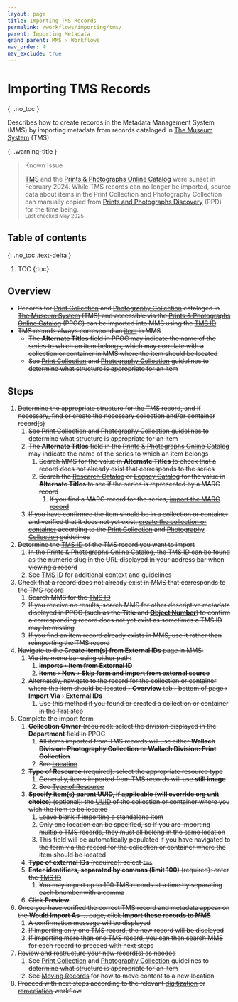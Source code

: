 ```yaml
---
layout: page
title: Importing TMS Records
permalink: /workflows/importing/tms/
parent: Importing Metadata
grand_parent: MMS › Workflows
nav_order: 4
nav_exclude: true
---
```


# Importing TMS Records
{: .no_toc }

Describes how to create records in the Metadata Management System (MMS) by importing metadata from records cataloged in [The Museum System](/metadata-documentation/resources/glossary/#the-museum-system) (TMS)

{: .warning-title }
> Known Issue
>
> [TMS](/metadata-documentation/resources/glossary/#the-museum-system) and the [Prints & Photographs Online Catalog](/metadata-documentation/resources/glossary/#prints-photographs-online-catalog) were sunset in February 2024. While TMS records can no longer be imported, source data about items in the Print Collection and Photography Collection can manually copied from [Prints and Photographs Discovery](https://ppd.nypl.org/) (PPD) for the time being.
> <small><br>Last checked May 2025</small>

## Table of contents
{: .no_toc .text-delta }

1. TOC
{:toc}

## Overview
- ~~Records for [Print Collection](/metadata-documentation/division/print/) and [Photography Collection](/metadata-documentation/division/photography/) cataloged in [The Museum System](/metadata-documentation/resources/glossary/#the-museum-system) (TMS) and accessible via the [Prints & Photographs Online Catalog](https://wallachprintsandphotos.nypl.org/) (PPOC) can be imported into MMS using the [TMS ID](/metadata-documentation/metadata/element/identifier/tms/)~~
- ~~TMS records always correspond an [item](/metadata-documentation/metadata/record-type/#items) in MMS~~
  - ~~The **Alternate Titles** field in PPOC may indicate the name of the series to which an item belongs, which may correlate with a collection or container in MMS where the item should be located~~
  - ~~See [Print Collection](/metadata-documentation/division/print/) and [Photography Collection](/metadata-documentation/division/photography/) guidelines to determine what structure is appropriate for an item~~

## Steps
1. ~~Determine the appropriate structure for the TMS record, and if necessary, find or create the necessary collection and/or container record(s)~~
   1. ~~See [Print Collection](/metadata-documentation/division/print/) and [Photography Collection](/metadata-documentation/division/photography/) guidelines to determine what structure is appropriate for an item~~
   1. ~~The **Alternate Titles** field in the [Prints & Photographs Online Catalog](https://wallachprintsandphotos.nypl.org/) may indicate the name of the series to which an item belongs~~
      1. ~~Search MMS for the value in **Alternate Titles** to check that a record does not already exist that corresponds to the series~~
      1. ~~Search the [Research Catalog](/metadata-documentation/resources/glossary/#research-catalog) or [Legacy Catalog](/metadata-documentation/resources/glossary/#legacy-catalog) for the value in **Alternate Titles** to see if the series is represented by a MARC record~~
         1. ~~If you find a MARC record for the series, [import the MARC record](/metadata-documentation/workflows/importing/marc/)~~
   1. ~~If you have confirmed the item should be in a collection or container and verified that it does not yet exist, [create the collection or container](/metadata-documentation/workflows/creating/) according to the [Print Collection](/metadata-documentation/division/print/) and [Photography Collection](/metadata-documentation/division/photography/) guidelines~~
1. ~~Determine the [TMS ID](/metadata-documentation/metadata/element/identifier/tms/) of the TMS record you want to import~~
   1. ~~In the [Prints & Photographs Online Catalog](https://wallachprintsandphotos.nypl.org/), the TMS ID can be found as the numeric slug in the URL displayed in your address bar when viewing a record~~
   1. ~~See [TMS ID](/metadata-documentation/metadata/element/identifier/tms/) for additional context and guidelines~~
1. ~~Check that a record does not already exist in MMS that corresponds to the TMS record~~
   1. ~~Search MMS for the [TMS ID](/metadata-documentation/metadata/element/identifier/tms/)~~
   1. ~~If you receive no results, search MMS for other descriptive metadata displayed in PPOC (such as the **Title** and [**Object Number**](/metadata-documentation/metadata/element/identifier/tms-object-number/)) to confirm a corresponding record does not yet exist as sometimes a TMS ID may be missing~~
   1. ~~If you find an item record already exists in MMS, use it rather than reimporting the TMS record~~
1. ~~Navigate to the **Create Item(s) from External IDs** page in MMS:~~
   1. ~~Via the menu bar using either path:~~
      1. ~~**Imports** › **Item from External ID**~~
      1. ~~**Items** › **New** › **Skip form and import from external source**~~
   1. ~~Alternately, navigate to the record for the collection or container where the item should be located › **Overview** tab › bottom of page › **Import Via** › **External IDs**~~
      1. ~~Use this method if you found or created a collection or container in the first step~~
1. ~~Complete the import form~~
   1. ~~**Collection Owner** (required): select the division displayed in the **Department** field in PPOC~~
      1. ~~All items imported from TMS records will use either **Wallach Division: Photography Collection** or **Wallach Division: Print Collection**~~
      1. ~~See [Location](/metadata-documentation/metadata/element/location/)~~
   1. ~~**Type of Resource** (required): select the appropriate resource type~~
      1. ~~Generally, items imported from TMS records will use **still image**~~
      1. ~~See [Type of Resource](/metadata-documentation/metadata/element/type-of-resource/)~~
   1. ~~**Specify item(s) parent UUID, if applicable (will override org unit choice)** (optional): the [UUID](/metadata-documentation/resources/glossary/#universally-unique-identifier) of the collection or container where you wish the item to be located~~
      1. ~~Leave blank if importing a standalone item~~
      1. ~~Only one location can be specified, so if you are importing multiple TMS records, they must all belong in the same location~~
      1. ~~This field will be automatically populated if you have navigated to the form via the record for the collection or container where the item should be located~~
   1. ~~**Type of external IDs** (required): select `tms`~~
   1. ~~**Enter identifiers, separated by commas (limit 100)** (required): enter the [TMS ID](/metadata-documentation/metadata/element/identifier/tms/)~~
      1. ~~You may import up to 100 TMS records at a time by separating each bnumber with a comma~~
   1. ~~Click **Preview**~~
1. ~~Once you have verified the correct TMS record and metadata appear on the **Would Import As …** page, click **Import these records to MMS**~~
   1. ~~A confirmation message will be displayed~~
   1. ~~If importing only one TMS record, the new record will be displayed~~
   1. ~~If importing more than one TMS record, you can then search MMS for each record to proceed with next steps~~
1. ~~Review and [restructure](/metadata-documentation/workflows/remediation/restructuring/) your new record(s) as needed~~
   1. ~~See [Print Collection](/metadata-documentation/division/print/) and [Photography Collection](/metadata-documentation/division/photography/) guidelines to determine what structure is appropriate for an item~~
   1. ~~See [Moving Records](/metadata-documentation/workflows/remediation/restructuring/#moving-records) for how to move content to a new location~~
1. ~~Proceed with next steps according to the relevant [digitization](/metadata-documentation/workflows/digitization/) or [remediation](/metadata-documentation/workflows/remediation/) workflow~~